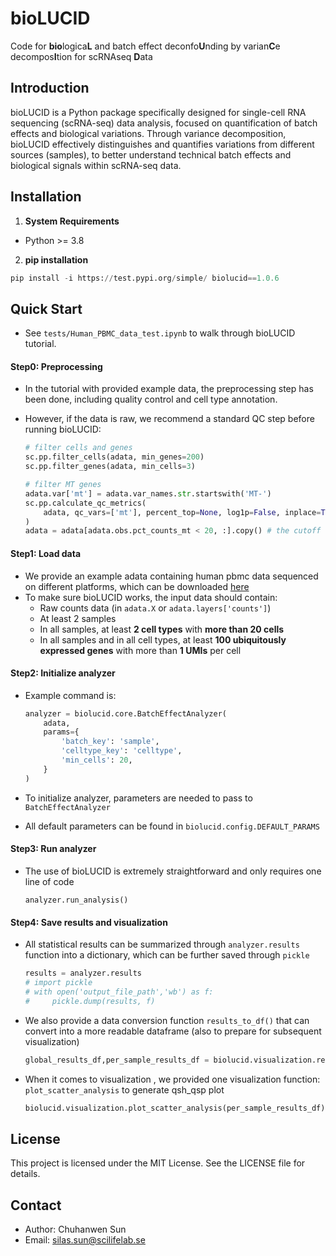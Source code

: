 # bioLUCID

Code for **bio**logica**L** and batch effect deconfo**U**nding by varian**C**e decompos**I**tion for scRNAseq **D**ata

## Introduction

bioLUCID is a Python package specifically designed for single-cell RNA sequencing (scRNA-seq) data analysis, focused on quantification of batch effects and biological variations. Through variance decomposition, bioLUCID effectively distinguishes and quantifies variations from different sources (samples), to better understand technical batch effects and biological signals within scRNA-seq data.

## Installation

1. **System Requirements**

- Python >= 3.8

2. **pip installation**

```python
pip install -i https://test.pypi.org/simple/ biolucid==1.0.6
```

## Quick Start

- See `tests/Human_PBMC_data_test.ipynb` to walk through bioLUCID tutorial.

#### Step0: Preprocessing

- In the tutorial with provided example data, the preprocessing step has been done, including quality control and cell type annotation. 

- However, if the data is raw, we recommend a standard QC step before running bioLUCID:

  ```python
  # filter cells and genes
  sc.pp.filter_cells(adata, min_genes=200)
  sc.pp.filter_genes(adata, min_cells=3)
  
  # filter MT genes
  adata.var['mt'] = adata.var_names.str.startswith('MT-')
  sc.pp.calculate_qc_metrics(
      adata, qc_vars=['mt'], percent_top=None, log1p=False, inplace=True
  )
  adata = adata[adata.obs.pct_counts_mt < 20, :].copy() # the cutoff can be modified
  ```

#### Step1: Load data

- We provide an example adata containing human pbmc data sequenced on different platforms, which can be downloaded [here](https://drive.google.com/file/d/1-Uuve3sndENFDuVdSm4Ltb3Lnee7LUl8/view?usp=sharing)
- To make sure bioLUCID works, the input data should contain:
  - Raw counts data (in `adata.X` or `adata.layers['counts']`)
  - At least 2 samples
  - In all samples, at least **2 cell types** with **more than 20 cells**
  - In all samples and in all cell types, at least **100 ubiquitously expressed genes** with more than **1 UMIs** per cell

#### Step2: Initialize analyzer

- Example command is:

  ```python
  analyzer = biolucid.core.BatchEffectAnalyzer(
      adata,
      params={
          'batch_key': 'sample',         
          'celltype_key': 'celltype',
          'min_cells': 20,
      }
  )
  ```

- To initialize analyzer, parameters are needed to pass to `BatchEffectAnalyzer`

- All default parameters can be found in `biolucid.config.DEFAULT_PARAMS`

#### Step3: Run analyzer

- The use of bioLUCID is extremely straightforward and only requires one line of code

  ```
  analyzer.run_analysis()
  ```

#### Step4: Save results and visualization

- All statistical results can be summarized through `analyzer.results` function into a dictionary, which can be further saved through `pickle`

  ```python
  results = analyzer.results
  # import pickle
  # with open('output_file_path','wb') as f:
  #     pickle.dump(results, f)
  ```

- We also provide a data conversion function `results_to_df()` that can convert into a more readable dataframe (also to prepare for subsequent visualization)

  ```python
  global_results_df,per_sample_results_df = biolucid.visualization.results_to_df(results)
  ```

- When it comes to visualization , we provided one visualization function: `plot_scatter_analysis` to generate qsh_qsp plot

    ```python
    biolucid.visualization.plot_scatter_analysis(per_sample_results_df)
    ```

## License

This project is licensed under the MIT License. See the LICENSE file for details.

## Contact

- Author: Chuhanwen Sun
- Email: [silas.sun@scilifelab.se](mailto:silas.sun@scilifelab.se)